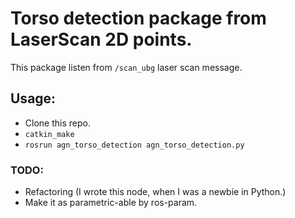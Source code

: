 # Torso detection package from LaserScan 2D points.

This package listen from `/scan_ubg` laser scan message.


## Usage:

 - Clone this repo.
 - `catkin_make`
 - `rosrun agn_torso_detection agn_torso_detection.py `

### TODO:
 - Refactoring (I wrote this node, when I was a newbie in Python.)
 - Make it as parametric-able by ros-param.

